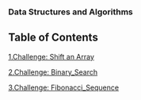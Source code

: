 ### Data Structures and Algorithms

## Table of Contents

[1.Challenge: Shift an Array](https://github.com/ntibbals/data-structures-and-algorithms/tree/master/Challenges/Array_Shift) 

[2.Challenge: Binary_Search](https://github.com/ntibbals/data-structures-and-algorithms/tree/master/Challenges/Array_Binary_Search) 

[3.Challenge: Fibonacci_Sequence](https://github.com/ntibbals/data-structures-and-algorithms/tree/master/Challenges/Fib_Sequence) 

